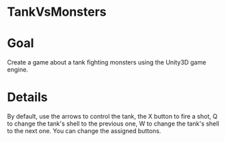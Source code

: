# TankVsMonsters

# Goal
Create a game about a tank fighting monsters using the Unity3D game engine.

# Details
By default, use the arrows to control the tank, the X button to fire a shot, Q to change the tank's shell to the previous one, W to change the tank's shell to the next one.
You can change the assigned buttons.
